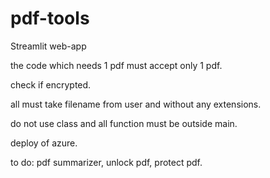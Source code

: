 # pdf-tools

Streamlit web-app

the code which needs 1 pdf must accept only 1 pdf.

check if encrypted.

all must take filename from user and without any extensions.

do not use class and all function must be outside main.

deploy of azure.

to do: pdf summarizer, unlock pdf, protect pdf.
